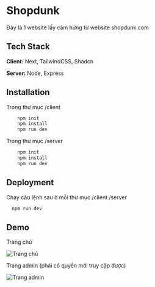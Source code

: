 
# Shopdunk
Đây là 1 website lấy cảm hứng từ website shopdunk.com



## Tech Stack

**Client:** Next, TailwindCSS, Shadcn

**Server:** Node, Express


## Installation

Trong thư mục /client
```bash
    npm init
    npm install
    npm run dev
```
Trong thư mục /server
```bash
    npm init
    npm install
    npm run dev
```
## Deployment

Chạy câu lệnh sau ở mỗi thư mục /client /server

```bash
  npm run dev
```


## Demo
Trang chủ

![Trang chủ](https://cdn.discordapp.com/attachments/1017829072077865030/1362559168095060211/image.png?ex=6802d59c&is=6801841c&hm=49693873eb7a3dbe6cf3dfed6156ee7fe65ed21364b7d8ea4fbadd1b1698915d& "Trang chủ")

Trang admin (phải có quyền mới truy cập được)

![Trang admin](https://cdn.discordapp.com/attachments/1017829072077865030/1362559142136381471/image.png?ex=6802d596&is=68018416&hm=1518a0255e836a2942c4cb4f51181ea4384bea54d4e1843836d5ae04518521ef& "Trang admin")
